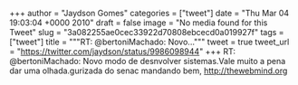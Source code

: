 
+++
author = "Jaydson Gomes"
categories = ["tweet"]
date = "Thu Mar 04 19:03:04 +0000 2010"
draft = false
image = "No media found for this Tweet"
slug = "3a082255ae0cec33922d70808ebcecd0a019927f"
tags = ["tweet"]
title = """RT: @bertoniMachado: Novo..."""
tweet = true
tweet_url = "https://twitter.com/jaydson/status/9986098944"
+++
RT: @bertoniMachado: Novo modo de desnvolver sistemas.Vale muito a pena dar uma olhada.gurizada do senac mandando bem, http://thewebmind.org
